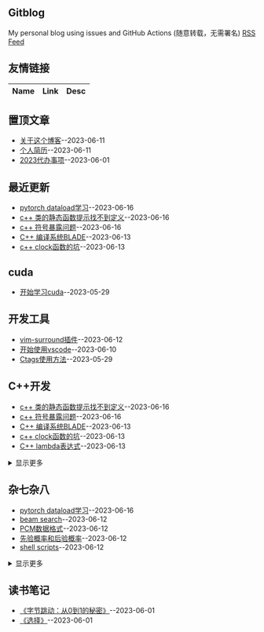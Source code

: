## Gitblog
My personal blog using issues and GitHub Actions (随意转载，无需署名)
[RSS Feed](https://raw.githubusercontent.com/wjwever/gitblog/master/feed.xml)
## 友情链接
| Name | Link | Desc | 
 | ---- | ---- | ---- |
## 置顶文章
- [关于这个博客](https://github.com/wjwever/gitblog/issues/22)--2023-06-11
- [个人简历](https://github.com/wjwever/gitblog/issues/21)--2023-06-11
- [2023代办事项](https://github.com/wjwever/gitblog/issues/17)--2023-06-01
## 最近更新
- [pytorch dataload学习](https://github.com/wjwever/gitblog/issues/38)--2023-06-16
- [c++ 类的静态函数提示找不到定义](https://github.com/wjwever/gitblog/issues/37)--2023-06-16
- [c++ 符号暴露问题](https://github.com/wjwever/gitblog/issues/36)--2023-06-16
- [C++ 编译系统BLADE](https://github.com/wjwever/gitblog/issues/35)--2023-06-13
- [c++ clock函数的坑](https://github.com/wjwever/gitblog/issues/34)--2023-06-13
## cuda
- [开始学习cuda](https://github.com/wjwever/gitblog/issues/10)--2023-05-29
## 开发工具
- [vim-surround插件](https://github.com/wjwever/gitblog/issues/31)--2023-06-12
- [开始使用vscode](https://github.com/wjwever/gitblog/issues/19)--2023-06-10
- [Ctags使用方法](https://github.com/wjwever/gitblog/issues/13)--2023-05-29
## C++开发
- [c++ 类的静态函数提示找不到定义](https://github.com/wjwever/gitblog/issues/37)--2023-06-16
- [c++ 符号暴露问题](https://github.com/wjwever/gitblog/issues/36)--2023-06-16
- [C++ 编译系统BLADE](https://github.com/wjwever/gitblog/issues/35)--2023-06-13
- [c++ clock函数的坑](https://github.com/wjwever/gitblog/issues/34)--2023-06-13
- [C++ lambda表达式](https://github.com/wjwever/gitblog/issues/33)--2023-06-13
<details><summary>显示更多</summary>

- [c++编译过程阅读笔记](https://github.com/wjwever/gitblog/issues/32)--2023-06-12
- [c++运算符优先级](https://github.com/wjwever/gitblog/issues/27)--2023-06-12
- [c++如何释放vector的内存](https://github.com/wjwever/gitblog/issues/24)--2023-06-12
</details>

## 杂七杂八
- [pytorch dataload学习](https://github.com/wjwever/gitblog/issues/38)--2023-06-16
- [beam search](https://github.com/wjwever/gitblog/issues/30)--2023-06-12
- [PCM数据格式](https://github.com/wjwever/gitblog/issues/29)--2023-06-12
- [先验概率和后验概率](https://github.com/wjwever/gitblog/issues/28)--2023-06-12
- [shell scripts](https://github.com/wjwever/gitblog/issues/26)--2023-06-12
<details><summary>显示更多</summary>

- [Linux限速解压](https://github.com/wjwever/gitblog/issues/25)--2023-06-12
- [git如何撤销](https://github.com/wjwever/gitblog/issues/23)--2023-06-12
- [github 代码比较](https://github.com/wjwever/gitblog/issues/20)--2023-06-11
- [Python 协程](https://github.com/wjwever/gitblog/issues/18)--2023-06-04
</details>

## 读书笔记
- [《字节跳动：从0到1的秘密》](https://github.com/wjwever/gitblog/issues/16)--2023-06-01
- [《选择》](https://github.com/wjwever/gitblog/issues/15)--2023-06-01
